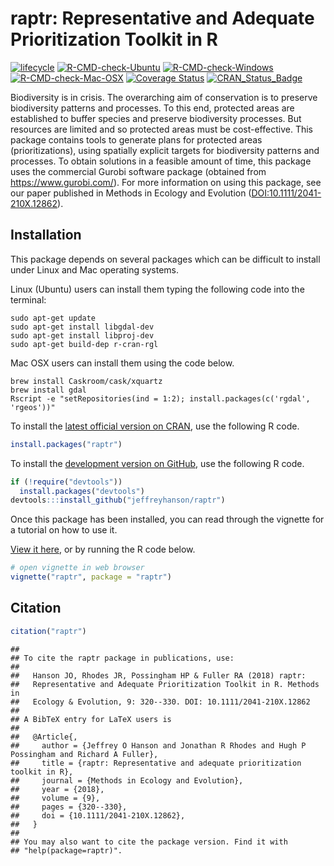 
<!--- README.md is generated from README.Rmd. Please edit that file -->

# raptr: Representative and Adequate Prioritization Toolkit in R

[![lifecycle](https://img.shields.io/badge/Lifecycle-stable-brightgreen.svg)](https://lifecycle.r-lib.org/articles/stages.html)
[![R-CMD-check-Ubuntu](https://img.shields.io/github/workflow/status/jeffreyhanson/raptr/Ubuntu/master.svg?label=Ubuntu)](https://github.com/jeffreyhanson/raptr/actions)
[![R-CMD-check-Windows](https://img.shields.io/github/workflow/status/jeffreyhanson/raptr/Windows/master.svg?label=Windows)](https://github.com/jeffreyhanson/raptr/actions)
[![R-CMD-check-Mac-OSX](https://img.shields.io/github/workflow/status/jeffreyhanson/raptr/Mac%20OSX/master.svg?label=Mac%20OSX)](https://github.com/jeffreyhanson/raptr/actions)
[![Coverage
Status](http://codecov.io/github/jeffreyhanson/raptr/coverage.svg?branch=master)](https://codecov.io/github/jeffreyhanson/raptr?branch=master)
[![CRAN\_Status\_Badge](http://www.r-pkg.org/badges/version/raptr)](https://CRAN.R-project.org/package=raptr)

Biodiversity is in crisis. The overarching aim of conservation is to
preserve biodiversity patterns and processes. To this end, protected
areas are established to buffer species and preserve biodiversity
processes. But resources are limited and so protected areas must be
cost-effective. This package contains tools to generate plans for
protected areas (prioritizations), using spatially explicit targets for
biodiversity patterns and processes. To obtain solutions in a feasible
amount of time, this package uses the commercial Gurobi software package
(obtained from <https://www.gurobi.com/>). For more information on using
this package, see our paper published in Methods in Ecology and
Evolution (<DOI:10.1111/2041-210X.12862>).

## Installation

This package depends on several packages which can be difficult to
install under Linux and Mac operating systems.

Linux (Ubuntu) users can install them typing the following code into the
terminal:

    sudo apt-get update
    sudo apt-get install libgdal-dev
    sudo apt-get install libproj-dev
    sudo apt-get build-dep r-cran-rgl

Mac OSX users can install them using the code below.

    brew install Caskroom/cask/xquartz
    brew install gdal
    Rscript -e "setRepositories(ind = 1:2); install.packages(c('rgdal', 'rgeos'))"

To install the [latest official version on
CRAN](https://CRAN.R-project.org/package=raptr), use the following R
code.

``` r
install.packages("raptr")
```

To install the [development version on
GitHub](https://github.com/jeffreyhanson/raptr), use the following R
code.

``` r
if (!require("devtools"))
  install.packages("devtools")
devtools:::install_github("jeffreyhanson/raptr")
```

Once this package has been installed, you can read through the vignette
for a tutorial on how to use it.

[View it here](http://jeffrey-hanson.com/raptr/articles/raptr.html), or
by running the R code below.

``` r
# open vignette in web browser
vignette("raptr", package = "raptr")
```

## Citation

``` r
citation("raptr")
```

    ## 
    ## To cite the raptr package in publications, use:
    ## 
    ##   Hanson JO, Rhodes JR, Possingham HP & Fuller RA (2018) raptr:
    ##   Representative and Adequate Prioritization Toolkit in R. Methods in
    ##   Ecology & Evolution, 9: 320--330. DOI: 10.1111/2041-210X.12862
    ## 
    ## A BibTeX entry for LaTeX users is
    ## 
    ##   @Article{,
    ##     author = {Jeffrey O Hanson and Jonathan R Rhodes and Hugh P Possingham and Richard A Fuller},
    ##     title = {raptr: Representative and adequate prioritization toolkit in R},
    ##     journal = {Methods in Ecology and Evolution},
    ##     year = {2018},
    ##     volume = {9},
    ##     pages = {320--330},
    ##     doi = {10.1111/2041-210X.12862},
    ##   }
    ## 
    ## You may also want to cite the package version. Find it with
    ## "help(package=raptr)".
